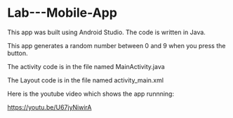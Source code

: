 # Lab---Mobile-App

This app was built using Android Studio. The code is written in Java. 

This app generates a random number between 0 and 9 when you press the button.

The activity code is in the file named MainActivity.java

The Layout code is in the file named activity_main.xml


Here is the youtube video which shows the app runnning: 

https://youtu.be/U67jyNiwirA




